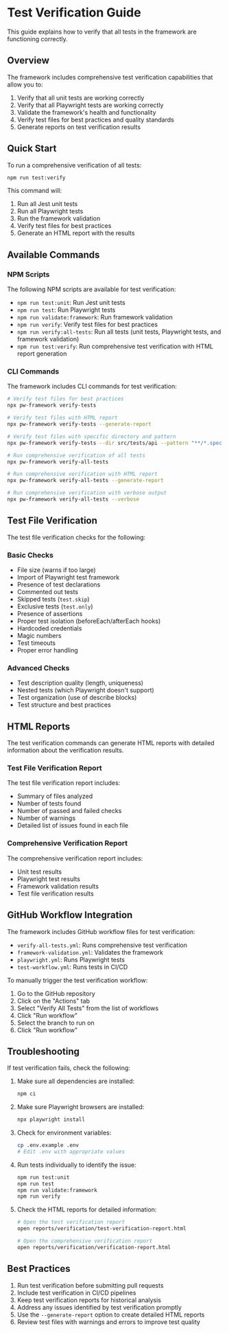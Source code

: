<!-- Source: /Users/mzahirudeen/playwright-framework-dev/docs-backup/consolidated-docs/docs-test-verification-guide.md -->

<!-- Source: /Users/mzahirudeen/playwright-framework/docs/test-verification-guide.md -->

# Test Verification Guide

This guide explains how to verify that all tests in the framework are functioning correctly.

## Overview

The framework includes comprehensive test verification capabilities that allow you to:

1. Verify that all unit tests are working correctly
2. Verify that all Playwright tests are working correctly
3. Validate the framework's health and functionality
4. Verify test files for best practices and quality standards
5. Generate reports on test verification results

## Quick Start

To run a comprehensive verification of all tests:

```bash
npm run test:verify
```

This command will:
1. Run all Jest unit tests
2. Run all Playwright tests
3. Run the framework validation
4. Verify test files for best practices
5. Generate an HTML report with the results

## Available Commands

### NPM Scripts

The following NPM scripts are available for test verification:

- `npm run test:unit`: Run Jest unit tests
- `npm run test`: Run Playwright tests
- `npm run validate:framework`: Run framework validation
- `npm run verify`: Verify test files for best practices
- `npm run verify:all-tests`: Run all tests (unit tests, Playwright tests, and framework validation)
- `npm run test:verify`: Run comprehensive test verification with HTML report generation

### CLI Commands

The framework includes CLI commands for test verification:

```bash
# Verify test files for best practices
npx pw-framework verify-tests

# Verify test files with HTML report
npx pw-framework verify-tests --generate-report

# Verify test files with specific directory and pattern
npx pw-framework verify-tests --dir src/tests/api --pattern "**/*.spec.js"

# Run comprehensive verification of all tests
npx pw-framework verify-all-tests

# Run comprehensive verification with HTML report
npx pw-framework verify-all-tests --generate-report

# Run comprehensive verification with verbose output
npx pw-framework verify-all-tests --verbose
```

## Test File Verification

The test file verification checks for the following:

### Basic Checks

- File size (warns if too large)
- Import of Playwright test framework
- Presence of test declarations
- Commented out tests
- Skipped tests (`test.skip`)
- Exclusive tests (`test.only`)
- Presence of assertions
- Proper test isolation (beforeEach/afterEach hooks)
- Hardcoded credentials
- Magic numbers
- Test timeouts
- Proper error handling

### Advanced Checks

- Test description quality (length, uniqueness)
- Nested tests (which Playwright doesn't support)
- Test organization (use of describe blocks)
- Test structure and best practices

## HTML Reports

The test verification commands can generate HTML reports with detailed information about the verification results.

### Test File Verification Report

The test file verification report includes:

- Summary of files analyzed
- Number of tests found
- Number of passed and failed checks
- Number of warnings
- Detailed list of issues found in each file

### Comprehensive Verification Report

The comprehensive verification report includes:

- Unit test results
- Playwright test results
- Framework validation results
- Test file verification results

## GitHub Workflow Integration

The framework includes GitHub workflow files for test verification:

- `verify-all-tests.yml`: Runs comprehensive test verification
- `framework-validation.yml`: Validates the framework
- `playwright.yml`: Runs Playwright tests
- `test-workflow.yml`: Runs tests in CI/CD

To manually trigger the test verification workflow:

1. Go to the GitHub repository
2. Click on the "Actions" tab
3. Select "Verify All Tests" from the list of workflows
4. Click "Run workflow"
5. Select the branch to run on
6. Click "Run workflow"

## Troubleshooting

If test verification fails, check the following:

1. Make sure all dependencies are installed:
   ```bash
   npm ci
   ```

2. Make sure Playwright browsers are installed:
   ```bash
   npx playwright install
   ```

3. Check for environment variables:
   ```bash
   cp .env.example .env
   # Edit .env with appropriate values
   ```

4. Run tests individually to identify the issue:
   ```bash
   npm run test:unit
   npm run test
   npm run validate:framework
   npm run verify
   ```

5. Check the HTML reports for detailed information:
   ```bash
   # Open the test verification report
   open reports/verification/test-verification-report.html
   
   # Open the comprehensive verification report
   open reports/verification/verification-report.html
   ```

## Best Practices

1. Run test verification before submitting pull requests
2. Include test verification in CI/CD pipelines
3. Keep test verification reports for historical analysis
4. Address any issues identified by test verification promptly
5. Use the `--generate-report` option to create detailed HTML reports
6. Review test files with warnings and errors to improve test quality